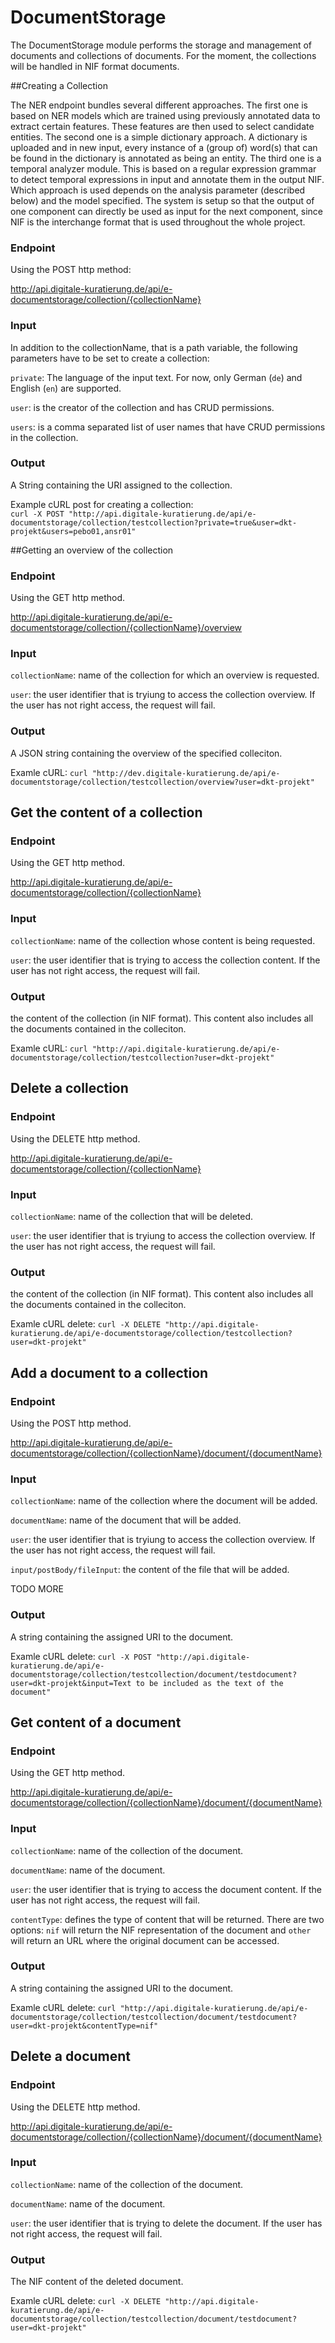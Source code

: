 # DocumentStorage

The DocumentStorage module performs the storage and management of documents and collections of documents. For the moment, the collections will be handled in NIF format documents.

##Creating a Collection

The NER endpoint bundles several different approaches. 
The first one is based on NER models which are trained using previously annotated data to extract certain features. These features are then used to select candidate entities. The second one is a simple dictionary approach. A dictionary is uploaded and in new input, every instance of a (group of) word(s) that can be found in the dictionary is annotated as being an entity. 
The third one is a temporal analyzer module. This is based on a regular expression grammar to detect temporal expressions in input and annotate them in the output NIF.
Which approach is used depends on the analysis parameter (described below) and the model specified.
The system is setup so that the output of one component can directly be used as input for the next component, since NIF is the interchange format that is used throughout the whole project.

### Endpoint

Using the POST http method:

http://api.digitale-kuratierung.de/api/e-documentstorage/collection/{collectionName}

### Input
In addition to the collectionName, that is a path variable, the following parameters have to be set to create a collection:

`private`: The language of the input text. For now, only German (`de`) and English (`en`) are supported.  
  
`user`: is the creator of the collection and has CRUD permissions.
  
`users`: is a comma separated list of user names that have CRUD permissions in the collection.

### Output
A String containing the URI assigned to the collection.

Example cURL post for creating a collection:  
`curl -X POST "http://api.digitale-kuratierung.de/api/e-documentstorage/collection/testcollection?private=true&user=dkt-projekt&users=pebo01,ansr01"`


##Getting an overview of the collection

### Endpoint

Using the GET http method.

http://api.digitale-kuratierung.de/api/e-documentstorage/collection/{collectionName}/overview

### Input
`collectionName`: name of the collection for which an overview is requested.

`user`: the user identifier that is tryiung to access the collection overview. If the user has not right access, the request will fail.

### Output
A JSON string containing the overview of the specified colleciton.

Examle cURL:
`curl "http://dev.digitale-kuratierung.de/api/e-documentstorage/collection/testcollection/overview?user=dkt-projekt"`

## Get the content of a collection

### Endpoint

Using the GET http method.

http://api.digitale-kuratierung.de/api/e-documentstorage/collection/{collectionName}

### Input
`collectionName`: name of the collection whose content is being requested.

`user`: the user identifier that is trying to access the collection content. If the user has not right access, the request will fail.

### Output
the content of the collection (in NIF format). This content also includes all the documents contained in the colleciton.

Examle cURL:
`curl "http://api.digitale-kuratierung.de/api/e-documentstorage/collection/testcollection?user=dkt-projekt"`

## Delete a collection

### Endpoint

Using the DELETE http method.

http://api.digitale-kuratierung.de/api/e-documentstorage/collection/{collectionName}

### Input
`collectionName`: name of the collection that will be deleted.

`user`: the user identifier that is tryiung to access the collection overview. If the user has not right access, the request will fail.

### Output
the content of the collection (in NIF format). This content also includes all the documents contained in the colleciton.

Examle cURL delete:
`curl -X DELETE "http://api.digitale-kuratierung.de/api/e-documentstorage/collection/testcollection?user=dkt-projekt"`

## Add a document to a collection

### Endpoint

Using the POST http method.

http://api.digitale-kuratierung.de/api/e-documentstorage/collection/{collectionName}/document/{documentName}

### Input
`collectionName`: name of the collection where the document will be added.

`documentName`: name of the document that will be added.

`user`: the user identifier that is tryiung to access the collection overview. If the user has not right access, the request will fail.

`input/postBody/fileInput`: the content of the file that will be added. 

TODO MORE

### Output
A string containing the assigned URI to the document.

Examle cURL delete:
`curl -X POST "http://api.digitale-kuratierung.de/api/e-documentstorage/collection/testcollection/document/testdocument?user=dkt-projekt&input=Text to be included as the text of the document"`

## Get content of a document

### Endpoint

Using the GET http method.

http://api.digitale-kuratierung.de/api/e-documentstorage/collection/{collectionName}/document/{documentName}

### Input
`collectionName`: name of the collection of the document.

`documentName`: name of the document.

`user`: the user identifier that is trying to access the document content. If the user has not right access, the request will fail.

`contentType`: defines the type of content that will be returned. There are two options: `nif` will return the NIF representation of the document and `other` will return an URL where the original document can be accessed.

### Output
A string containing the assigned URI to the document.

Examle cURL delete:
`curl "http://api.digitale-kuratierung.de/api/e-documentstorage/collection/testcollection/document/testdocument?user=dkt-projekt&contentType=nif"`

## Delete a document

### Endpoint

Using the DELETE http method.

http://api.digitale-kuratierung.de/api/e-documentstorage/collection/{collectionName}/document/{documentName}

### Input
`collectionName`: name of the collection of the document.

`documentName`: name of the document.

`user`: the user identifier that is trying to delete the document. If the user has not right access, the request will fail.

### Output
The NIF content of the deleted document.

Examle cURL delete:
`curl -X DELETE "http://api.digitale-kuratierung.de/api/e-documentstorage/collection/testcollection/document/testdocument?user=dkt-projekt"`

